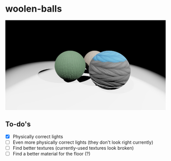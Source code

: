 # woolen-balls

![thumbnail](thumbnail.png)

## To-do's

- [x] Physically correct lights
- [ ] Even more physically correct lights (they don't look right currently)
- [ ] Find better textures (currently-used textures look broken)
- [ ] Find a better material for the floor (?)
